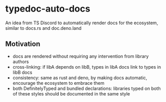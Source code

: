 # typedoc-auto-docs
An idea from TS Discord to automatically render docs for the ecosystem, similar to docs.rs and doc.deno.land

## Motivation

- docs are rendered without requiring any intervention from library authors
- cross-linking: if libA depends on libB, types in libA docs link to types in libB docs
- consistency: same as rust and deno, by making docs automatic, encourage the ecosystem to embrace them
- both DefinitelyTyped and bundled declarations: libraries typed on both of these styles should be documented in the same style
